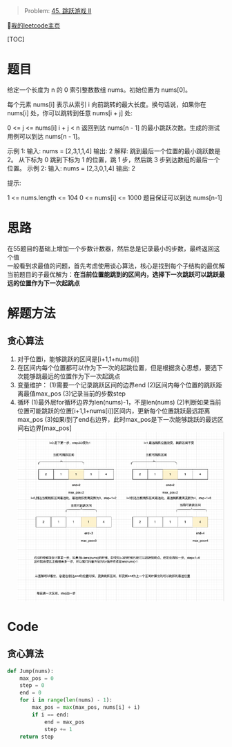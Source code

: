 > Problem: [45. 跳跃游戏 II](https://leetcode.cn/problems/jump-game-ii/description/)

🐷[我的leetcode主页](https://leetcode.cn/u/qui22ical-gagariny8t/)

[TOC]

# 题目
给定一个长度为 n 的 0 索引整数数组 nums。初始位置为 nums[0]。

每个元素 nums[i] 表示从索引 i 向前跳转的最大长度。换句话说，如果你在 nums[i] 处，你可以跳转到任意 nums[i + j] 处:

0 <= j <= nums[i] 
i + j < n
返回到达 nums[n - 1] 的最小跳跃次数。生成的测试用例可以到达 nums[n - 1]。

示例 1:
输入: nums = [2,3,1,1,4]
输出: 2
解释: 跳到最后一个位置的最小跳跃数是 2。
     从下标为 0 跳到下标为 1 的位置，跳 1 步，然后跳 3 步到达数组的最后一个位置。
示例 2:
输入: nums = [2,3,0,1,4]
输出: 2

提示:

1 <= nums.length <= 104
0 <= nums[i] <= 1000
题目保证可以到达 nums[n-1]

# 思路

在55题目的基础上增加一个步数计数器，然后总是记录最小的步数，最终返回这个值<br>
一般看到求最值的问题，首先考虑使用谈心算法，核心是找到每个子结构的最优解<br>
当前题目的子最优解为：**在当前位置能跳到的区间内，选择下一次跳跃可以跳跃最远的位置作为下一次起跳点**

# 解题方法
## 贪心算法
1. 对于位置i，能够跳跃的区间是[i+1,1+nums[i]]
2. 在区间内每个位置都可以作为下一次的起跳位置，但是根据贪心思想，要选下次能够跳最远的位置作为下一次起跳点
3. 变量维护：
   (1)需要一个记录跳跃区间的边界end
   (2)区间内每个位置的跳跃距离最值max_pos
   (3)记录当前的步数step
4. 循环
   (1)最外层for循环边界为len(nums)-1，不是len(nums)
   (2)判断如果当前位置可能跳跃的位置[i+1,1+nums[i]]区间内，更新每个位置跳跃最远距离max_pos
   (3)如果i到了end右边界，此时max_pos是下一次能够跳跃的最远区间右边界[max_pos]
![img_1.png](img_1.png)
# Code
## 贪心算法
```python
def Jump(nums):
    max_pos = 0
    step = 0
    end = 0
    for i in range(len(nums) - 1):
        max_pos = max(max_pos, nums[i] + i)
        if i == end:
            end = max_pos
            step += 1
    return step
```